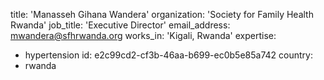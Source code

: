 title: 'Manasseh Gihana Wandera'
organization: 'Society for Family Health Rwanda'
job_title: 'Executive Director'
email_address: mwandera@sfhrwanda.org
works_in: 'Kigali, Rwanda'
expertise:
  - hypertension
id: e2c99cd2-cf3b-46aa-b699-ec0b5e85a742
country:
  - rwanda
